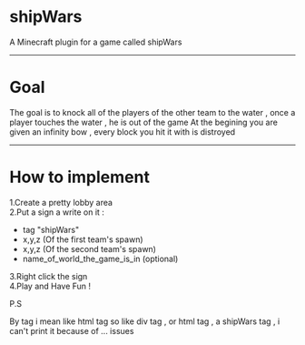 # shipWars
A Minecraft plugin for a game called shipWars
___
# Goal
The goal is to knock all of the players of the other team to the water , once a player touches the water , he is out of the game
At the begining you are given an infinity bow , every block you hit it with is distroyed
___
# How to implement
1.Create a pretty lobby area</br>
2.Put a sign a write on it :
   * tag "shipWars"
   * x,y,z (Of the first team's spawn)
   * x,y,z (Of the second team's spawn)
   * name_of_world_the_game_is_in (optional)  
   
3.Right click the sign</br>
4.Play and Have Fun !

P.S

By tag i mean like html tag so like div tag , or html tag , a shipWars tag , i can't print it because of ... issues
